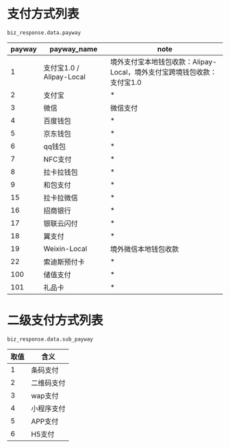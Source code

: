 # 支付方式列表

	biz_response.data.payway

payway |payway_name  | note
--------- | ------ |---------
1	|支付宝1.0 / Alipay-Local | 境外支付宝本地钱包收款：Alipay-Local，境外支付宝跨境钱包收款：支付宝1.0
2       |支付宝  | * 
3	|微信 | 微信支付
4	|百度钱包 | *
5       |京东钱包 | *
6       |qq钱包 | *
7       |NFC支付 | *
8       |拉卡拉钱包 | *
9       |和包支付 | *
15      |拉卡拉微信 | *
16      |招商银行 | *
17      |银联云闪付 | *
18      |翼支付 | * 
19      |Weixin-Local | 境外微信本地钱包收款
22	|索迪斯预付卡|*
100     |储值支付 | *
101	|礼品卡	| *


# 二级支付方式列表

	biz_response.data.sub_payway

取值 |含义  
--------- | ------
1   |条码支付
2   |二维码支付
3   |wap支付
4   |小程序支付
5   |APP支付
6   |H5支付
